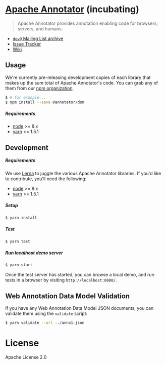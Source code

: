 # [Apache Annotator](http://annotator.apache.org/) (incubating)

> Apache Annotator provides annotation enabling code for browsers, servers,
> and humans.

* [`dev@` Mailing List archive](http://mail-archives.apache.org/mod_mbox/incubator-annotator-dev/)
* [Issue Tracker](https://issues.apache.org/jira/browse/ANNO)
* [Wiki](https://cwiki.apache.org/confluence/display/ANNO)

## Usage

We're currently pre-releasing development copies of each library that makes up
the sum total of Apache Annotator's code. You can grab any of them from our
[npm organization](https://www.npmjs.com/org/annotator).

```sh
$ # for example...
$ npm install --save @annotator/dom
```

##### Requirements

- [node](https://nodejs.org) >= 8.x
- [yarn](https://www.yarnpkg.com/) >= 1.5.1


## Development

##### Requirements

We use [Lerna](https://lernajs.io/) to juggle the various Apache Annotator
libraries. If you'd like to contribute, you'll need the following:

- [node](https://nodejs.org) >= 8.x
- [yarn](https://www.yarnpkg.com/) >= 1.5.1

##### Setup

```sh
$ yarn install
```

##### Test

```sh
$ yarn test
```

##### Run localhost demo server

```sh
$ yarn start
```

Once the test server has started, you can browse a local demo, and run tests in
a browser by visiting `http://localhost:8080/`.


## Web Annotation Data Model Validation

If you have any Web Annotation Data Model JSON documents, you can validate them
using the `validate` script:


```sh
$ yarn validate --url ../anno1.json
```


# License

Apache License 2.0
